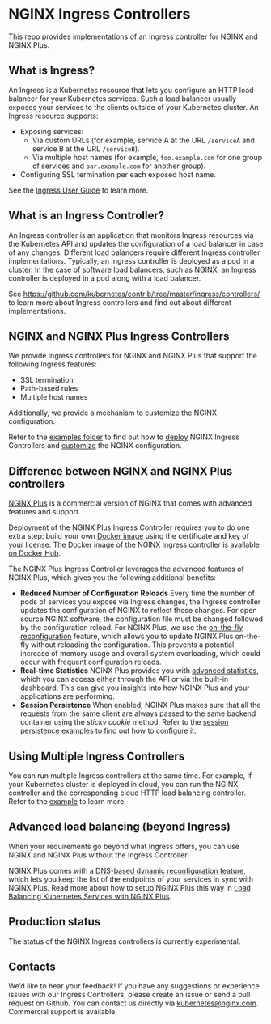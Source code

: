 # NGINX Ingress Controllers

This repo provides implementations of an Ingress controller for NGINX and NGINX Plus.

## What is Ingress?

An Ingress is a Kubernetes resource that lets you configure an HTTP load balancer for your Kubernetes services. Such a load balancer usually exposes your services to the clients outside of your Kubernetes cluster. An Ingress resource supports:
* Exposing services:
    * Via custom URLs (for example, service A at the URL `/serviceA` and service B at the URL `/serviceB`).
    * Via multiple host names (for example, `foo.example.com` for one group of services and `bar.example.com` for another group).
* Configuring SSL termination per each exposed host name.

See the [Ingress User Guide](http://kubernetes.io/docs/user-guide/ingress/) to learn more.

## What is an Ingress Controller?

An Ingress controller is an application that monitors Ingress resources via the Kubernetes API and updates the configuration of a load balancer in case of any changes. Different load balancers require different Ingress controller implementations. Typically, an Ingress controller is deployed as a pod in a cluster. In the case of software load balancers, such as NGINX, an Ingress controller is deployed in a pod along with a load balancer.

See https://github.com/kubernetes/contrib/tree/master/ingress/controllers/ to learn more about Ingress controllers and find out about different implementations.

## NGINX and NGINX Plus Ingress Controllers

We provide Ingress controllers for NGINX and NGINX Plus that support the following Ingress features:
* SSL termination
* Path-based rules
* Multiple host names

Additionally, we provide a mechanism to customize the NGINX configuration.

Refer to the [examples folder](examples) to find out how to [deploy](examples/complete-example) NGINX Ingress Controllers and [customize](examples/customization) the NGINX configuration.

## Difference between NGINX and NGINX Plus controllers

[NGINX Plus](https://www.nginx.com/products/) is a commercial version of NGINX that comes with advanced features and support.

Deployment of the NGINX Plus Ingress Controller requires you to do one extra step: build your own [Docker image](nginx-plus-controller) using the certificate and key of your license.
The Docker image of the NGINX Ingress controller is [available on Docker Hub](https://hub.docker.com/r/nginxdemos/nginx-ingress/).

The NGINX Plus Ingress Controller leverages the advanced features of NGINX Plus, which gives you the following additional benefits:

* **Reduced Number of Configuration Reloads**
Every time the number of pods of services you expose via Ingress changes, the Ingress controller updates the configuration of NGINX to reflect those changes. For open source NGINX software, the configuration file must be changed followed by the configuration reload. For NGINX Plus, we use the [on-the-fly reconfiguration](https://www.nginx.com/products/on-the-fly-reconfiguration/) feature, which allows you to update NGINX Plus on-the-fly without reloading the configuration. This prevents a potential increase of memory usage and overall system overloading, which could occur with frequent configuration reloads.
* **Real-time Statistics**
NGINX Plus provides you with [advanced statistics](https://www.nginx.com/products/live-activity-monitoring/), which you can access either through the API or via the built-in dashboard. This can give you insights into how NGINX Plus and your applications are performing.
* **Session Persistence** When enabled, NGINX Plus makes sure that all the requests from the same client are always passed to the same backend container using the *sticky cookie* method. Refer to the [session persistence examples](examples/session-persistence) to find out how to configure it.

## Using Multiple Ingress Controllers

You can run multiple Ingress controllers at the same time. For example, if your Kubernetes cluster is deployed in cloud, you can run the NGINX controller and the corresponding cloud HTTP load balancing controller. Refer to the [example](examples/multiple-ingress-controllers) to learn more.

## Advanced load balancing (beyond Ingress)

When your requirements go beyond what Ingress offers, you can use NGINX and
NGINX Plus without the Ingress Controller.

NGINX Plus comes with a [DNS-based dynamic reconfiguration feature](https://www.nginx.com/blog/dns-service-discovery-nginx-plus/), which lets you keep the list of the endpoints of your services in sync with NGINX Plus. Read more about how to setup NGINX Plus this way in [Load Balancing Kubernetes Services with NGINX Plus](https://www.nginx.com/blog/load-balancing-kubernetes-services-nginx-plus/).

## Production status

The status of the NGINX Ingress controllers is currently experimental.

## Contacts

We’d like to hear your feedback! If you have any suggestions or experience issues with our Ingress Controllers, please create an issue or send a pull request on Github.
You can contact us directly via [kubernetes@nginx.com](mailto:kubernetes@nginx.com). Commercial support is available.
